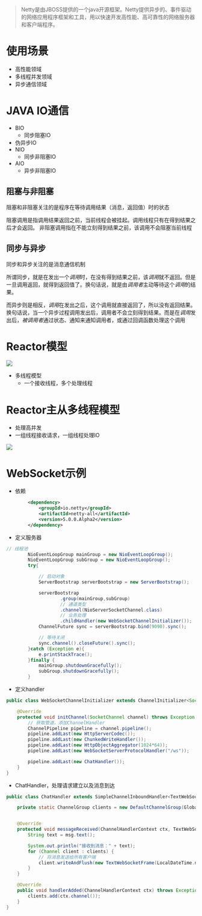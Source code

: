 >Netty是由JBOSS提供的一个java开源框架。Netty提供异步的、事件驱动的网络应用程序框架和工具，用以快速开发高性能、高可靠性的网络服务器和客户端程序。

# 使用场景

- 高性能领域
- 多线程并发领域    
- 异步通信领域

# JAVA IO通信

- BIO
  - 同步阻塞IO
- 伪异步IO
- NIO
  - 同步非阻塞IO
- AIO
  - 异步非阻塞IO

## 阻塞与非阻塞

阻塞和非阻塞关注的是程序在等待调用结果（消息，返回值）时的状态

阻塞调用是指调用结果返回之前，当前线程会被挂起。调用线程只有在得到结果之后才会返回。
非阻塞调用指在不能立刻得到结果之前，该调用不会阻塞当前线程

## 同步与异步

同步和异步关注的是消息通信机制 

所谓同步，就是在发出一个*调用*时，在没有得到结果之前，该*调用*就不返回。但是一旦调用返回，就得到返回值了。换句话说，就是由*调用者*主动等待这个*调用*的结果。

而异步则是相反，*调用*在发出之后，这个调用就直接返回了，所以没有返回结果。换句话说，当一个异步过程调用发出后，调用者不会立刻得到结果。而是在*调用*发出后，*被调用者*通过状态、通知来通知调用者，或通过回调函数处理这个调用

# Reactor模型

![](https://user-gold-cdn.xitu.io/2018/7/11/164874093c4d67ab?imageView2/0/w/1280/h/960/format/webp/ignore-error/1)

- 多线程模型
  - 一个接收线程，多个处理线程

# Reactor主从多线程模型

- 处理高并发
- 一组线程接收请求，一组线程处理IO

![](https://images2015.cnblogs.com/blog/562880/201612/562880-20161210205346726-1115531540.png)


# WebSocket示例

- 依赖

```xml
        <dependency>
            <groupId>io.netty</groupId>
            <artifactId>netty-all</artifactId>
            <version>5.0.0.Alpha2</version>
        </dependency>
```

- 定义服务器

```java
// 线程池
        NioEventLoopGroup mainGroup = new NioEventLoopGroup();
        NioEventLoopGroup subGroup = new NioEventLoopGroup();
        try{

            // 启动对象
            ServerBootstrap serverBootstrap = new ServerBootstrap();

            serverBootstrap
                    .group(mainGroup,subGroup)
                    // 通道类型
                    .channel(NioServerSocketChannel.class)
                    // 业务处理
                    .childHandler(new WebSocketChannelInitializer());
            ChannelFuture sync = serverBootstrap.bind(9090).sync();

            // 等待关闭
            sync.channel().closeFuture().sync();
        }catch (Exception e){
            e.printStackTrace();
        }finally {
            mainGroup.shutdownGracefully();
            subGroup.shutdownGracefully();
        }
```

- 定义handler

```java
public class WebSocketChannelInitializer extends ChannelInitializer<SocketChannel> {

    @Override
    protected void initChannel(SocketChannel channel) throws Exception {
        // 获取管道，添加ChannelHandler
        ChannelPipeline pipeline = channel.pipeline();
        pipeline.addLast(new HttpServerCodec());
        pipeline.addLast(new ChunkedWriteHandler());
        pipeline.addLast(new HttpObjectAggregator(1024*64));
        pipeline.addLast(new WebSocketServerProtocolHandler("/ws"));

        pipeline.addLast(new ChatHandler());
    }
}
```

- ChatHandler，处理请求建立以及消息到达

```java
public class ChatHandler extends SimpleChannelInboundHandler<TextWebSocketFrame> {

    private static ChannelGroup clients = new DefaultChannelGroup(GlobalEventExecutor.INSTANCE);


    @Override
    protected void messageReceived(ChannelHandlerContext ctx, TextWebSocketFrame msg) throws Exception {
        String text = msg.text();

        System.out.println("接收到消息：" + text);
        for (Channel client : clients) {
            // 将消息发送给所有客户端
            client.writeAndFlush(new TextWebSocketFrame(LocalDateTime.now() + "---" + text));
        }
    }

    @Override
    public void handlerAdded(ChannelHandlerContext ctx) throws Exception {
        clients.add(ctx.channel());
    }
}
```